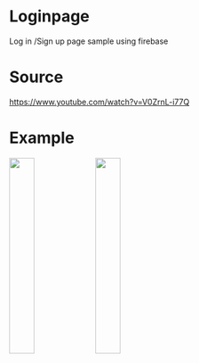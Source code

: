# Loginpage
Log in /Sign up page sample using firebase

# Source
https://www.youtube.com/watch?v=V0ZrnL-i77Q
# Example
<img src="https://user-images.githubusercontent.com/40910723/71366913-64527080-25c9-11ea-9e62-a967b687bccc.jpg" width="30%"></img> <img src="https://user-images.githubusercontent.com/40910723/71366916-66b4ca80-25c9-11ea-90de-8c18a2318016.jpg" width="30%"></img> 
